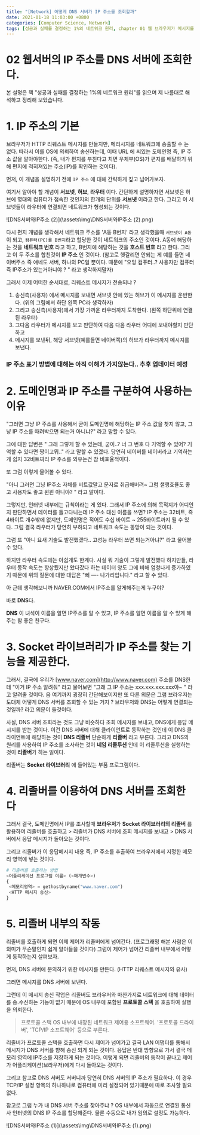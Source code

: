 ```yaml
---
title: "[Network] 어떻게 DNS 서버가 IP 주소를 조회할까"
date: 2021-01-18 11:03:00 +0800
categories: [Computer Science, Network]
tags: [성공과 실패를 결정하는 1%의 네트워크 원리, chapter 01 웹 브라우저가 메시지를 만든다]
---
```




# 02 웹서버의 IP 주소를 DNS 서버에 조회한다.

본 설명은 책 "성공과 실패를 결정하는 1%의 네트워크 원리"를 읽으며 제 나름대로 해석하고 정리해 보았습니다.

# 1. IP 주소의 기본

브라우저가 HTTP 리퀘스트 메시지를 만들지만, 메리시지를 네트워크에 송출할 수 는 없다. 따라서 이를 OS에 의뢰하여 송신하는데, 이때 URL 에 써있는 도메인명 즉, IP 주소 값을 알아야한다. (즉, 내가 편지를 부친다고 치면 우체부(OS)가 편지를 배달하기 위해 편지에 적혀져있는 주소(IP)를 확인하는 것이다). 

먼저, 이 개념을 설명하기 전에 `IP 주소` 에 대해 간략하게 짚고 넘어가보자.

여기서 알아야 할 개념이 **서브넷**, **허브**, **라우터** 이다. 간단하게 설명하자면 서브넷은 허브에 몇대의 컴퓨터가 접속한 것인지의 한개의 단위를 **서브넷** 이라고 한다. 그리고 이 서브넷들이 라우터에 연결되면 네트워크가 형성되는 것이다.

 ![DNS서버와IP주소 (2)](\assets\img\DNS서버와IP주소 (2).png)



다시 편지 개념을 생각해서 네트워크 주소를 'A동 B번지' 라고 생각했을때 `서브넷이 A동`이 되고, `컴퓨터(PC)를 B번지`라고 할당한 것이 네트워크의 주소인 것이다. A동에 해당하는 것을 **네트워크 번호** 라고 하고, B번지에 해당하는 것을 **호스트 번호** 라고 한다. 그리고 이 두 주소를 합친것이 **IP 주소** 인 것이다. (참고로 헷갈리면 안되는 게 예를 들면 네이버주소 즉 얘네도 서버, 하나의 PC일 뿐이다. 때문에 "오잉 컴퓨터..? 사용자만 컴퓨터 즉 IP주소가 있는거아니야 ? " 라고 생각하지말자)

그래서 이제 어떠한 순서대로, 리퀘스트 메시지가 전송되냐 ? 

1. 송신측(사용자) 에서 메시지를 보내면 서브넷 안에 있는 허브가 이 메시지를 운반한다. (위의 그림에서 하단 왼쪽 PC라 생각하자) 
2. 그리고 송신측(사용자)에서 가장 가까운 라우터까지 도착한다. (왼쪽 하단위에 연결된 라우터)
3. 그다음 라우터가 메시지를 보고 판단하여 다음 다음 라우터 어디에 보내야할지 판단하고 
4. 메시지를 보낸뒤, 해당 서브넷(예를들면 네이버쪽)의 허브가 라우터까지 메시지를 보낸다.

### IP 주소 표기 방법에 대해는 아직 이해가 가지않는다.. 추후 업데이터 예정

# 2. 도메인명과 IP 주소를 구분하여 사용하는 이유

"그러면 그냥 IP 주소를 사용해서 굳이 도메인명에 해당하는 IP 주소 값을 찾지 않고, 그냥 IP 주소를 때려박으면 되는거 아니냐?" 라고 말할 수 있다.

 그에 대한 답변은 " 그래 그렇게 할 수 있는데, 굳이..? 너 그 번호 다 기억할 수 있어? 기억할 수 있다면 짱이고뭐.." 라고 말할 수 있겠다. 당연히 네이버를 네이버라고 기억하는게 쉽지 32비트짜리 IP 주소를 외우는건 참 비효율적이다. 

또 그럼 이렇게 물어볼 수 있다. 

"아니 그러면 그냥 IP주소 자체를 비트값말고 문자로 취급해버려~ 그럼 샐행효율도 좋고 사용자도 좋고 윈윈 아니야? " 라고 말이다.

그렇지만, 인터넷 내부에는 규칙이라는 게 있다. 그래서 IP 주소에 의해 목적지가 어디인지 판단하면서 데이터를 들고다니는데 IP 주소 대신 이름을 쓰면? IP 주소는 32비트, 즉 4바이트 개수밖에 없지만, 도메인명은 적어도 수십 바이트 ~ 255바이트까지 될 수 있다. 그럼 결국 라우터가 당연히 부하되고 네트워크 속도는 똥망이 되는 것이다. 

그럼 또 "아니 요새 기술도 발전했겠다.. 고성능 라우터 쓰면 되는거아냐?" 라고 물어볼 수 있다.

하지만 라우터 속도에는 아쉽게도 한계다. 사실 뭐 기술이 그렇게 발전했다 하지만들, 라우터 동작 속도는 향상됬지만 왔다갔다 하는 데이터 양도 그에 비해 엄청나게 증가하였기 때문에 위의 질문에 대한 대답은 "삐 —- 나가리입니다." 라고 할 수 있다.

아 근데 생각해보니까 NAVER.COM에서 IP주소를 알게해주는게 누구야? 

바로 **DNS**다.

**DNS** 이 녀석이 이름을 알면 IP주소를 알 수 있고, IP 주소를 알면 이름을 알 수 있게 해주는 참 좋은 친구다.

# 3. Socket 라이브러리가 IP 주소를 찾는 기능을 제공한다.

그래서, 결국에 우리가 [www.naver.com](http://www.naver.com) 주소를 DNS한테 "이거 IP 주소 알려줘" 라고 물어보면 "그래 그 IP 주소는 xxx.xxx.xxx.xxx야~ " 라고 알려줄 것이다. 음 여기까지 굉장히 간단해보이지만 또 다른 의문은 그럼 브라우저는 도대체 어떻게 DNS 서버를 조회할 수 있는 거지 ? 브라우저와 DNS는 어떻게 연결되는 것일까? 라고 의문이 들것이다. 

사실, DNS 서버 조회라는 것도 그냥 비슷하다 조회 메시지를 보내고, DNS에게 응답 메시지를 받는 것이다. 이건 DNS 서버에 대해 클라이언트로 동작하는 것인데 이 DNS 클라이언트에 해당하는 것이 **DNS 리졸버** 단순하게 **리졸버** 라고 부른다. 그리고 DNS의 원리를 사용하여 IP 주소를 조사하는 것이 **네임 리졸루션** 인데 이 리졸루션을 실행하는 것이 **리졸버**가 하는 일이다.

리졸버는 **Socket 라이브러리** 에 들어있는 부품 프로그램이다. 

# 4. 리졸버를 이용하여 DNS 서버를 조회한다

그래서 결국, 도메인명에서 IP를 조사할때 **브라우저**가 **Socket 라이브러리의 리졸버** 를 활용하여 리졸버를 호출하고 > 리졸버가 DNS 서버에 조회 메시지를 보내고 > DNS 서버에서 응답 메시지가 돌아오는 것이다. 

그리고 리졸버가 이 응답메시지 내용 즉, IP 주소를 추출하여 브라우저에서 지정한 메모리 영역에 넣는 것이다.

```python
# 리졸버를 호출하는 방법
<어플리케이션 프로그램 이름> (<매개변수>)
{
 <메모리영역> = gethostbyname("www.naver.com")
 <HTTP 메시지 송신>
}
```

# 5. 리졸버 내부의 작동

리졸버를 호출하게 되면 이제 제어가 리졸버에게 넘어간다. (프로그래밍 해본 사람은 이 의미가 무슨말인지 쉽게 알아들을 것이다) 그럼이 제어가 넘어간 리졸버 내부에서 어떻게 동작하는지 살펴보자.

먼저, DNS 서버에 문의하기 위한 메시지를 만든다. (HTTP 리퀘스트 메시지와 유사)

그러면 메시지를 DNS 서버에 보낸다.

그런데 이 메시지 송신 작업은 리졸버도 브라우저와 마찬가지로 네트워크에 대해 데이터를 송.수신하는 기능이 없기 때문에 OS 내부에 포함된 **프로토콜 스택** 을 호출하여 실행을 의뢰한다.

> 프로토콜 스택
OS 내부에 내장된 네트워크 제어용 소프트웨어. '프로토콜 드라이버', 'TCP/IP 소프트웨어' 등으로 부른다.

리졸버가 프로토콜 스택을 호출하면 다시 제어가 넘어가고 결국 LAN 어댑터를 통해서 메시지가 DNS 서버를 향해 송신 되게 되는 것이다. 응답은 반대 방향으로 가서 결국 메모리 영역에 IP주소를 저장하게 되는 것이다. 이렇게 되면 리졸버의 동작이 끝나고 제어가 어플리케이션(브라우저)에게 다시 돌아오는 것이다.

그리고 참고로 DNS 서버도 서버니까 당연히 DNS 서버의 IP 주소가 필요하다. 이 경우 TCP/IP 설정 항목의 하나하나로 컴퓨터에 미리 설정되어 있기때문에 따로 조사할 필요 없다. 

참고로 그럼 누가 내 DNS 서버 주소를 찾아주냐 ? OS 내부에서 자동으로 연결된 통신사 인터넷의 DNS IP 주소를 할당해준다. 물론 수동으로 내가 임의로 설정도 가능하다.

![DNS서버와IP주소 (1)](\assets\img\DNS서버와IP주소 (1).png)